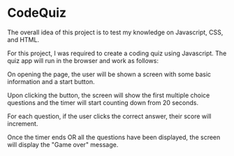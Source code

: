# CodeQuiz

The overall idea of this project is to test my knowledge on Javascript, CSS, and HTML.

For this project, I was required to create a coding quiz using Javascript. The quiz app will run in the browser and work as follows:

On opening the page, the user will be shown a screen with some basic information and a start button.

Upon clicking the button, the screen will show the first multiple choice questions and the timer will start counting down from 20 seconds.

For each question, if the user clicks the correct answer, their score will increment. 

Once the timer ends OR all the questions have been displayed, the screen will display the "Game over" message.


